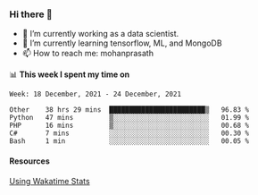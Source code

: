 ### Hi there 👋

- 🔭 I’m currently working as a data scientist.
- 🌱 I’m currently learning tensorflow, ML, and MongoDB
- 📫 How to reach me: mohanprasath

📊 **This week I spent my time on**
<!--START_SECTION:waka-->
```text
Week: 18 December, 2021 - 24 December, 2021

Other    38 hrs 29 mins  ████████████████████████▒   96.83 % 
Python   47 mins         ▒░░░░░░░░░░░░░░░░░░░░░░░░   01.99 % 
PHP      16 mins         ▒░░░░░░░░░░░░░░░░░░░░░░░░   00.68 % 
C#       7 mins          ░░░░░░░░░░░░░░░░░░░░░░░░░   00.30 % 
Bash     1 min           ░░░░░░░░░░░░░░░░░░░░░░░░░   00.05 % 
```
<!--END_SECTION:waka-->

#### Resources
[Using Wakatime Stats](https://github.com/marketplace/actions/waka-readme)
